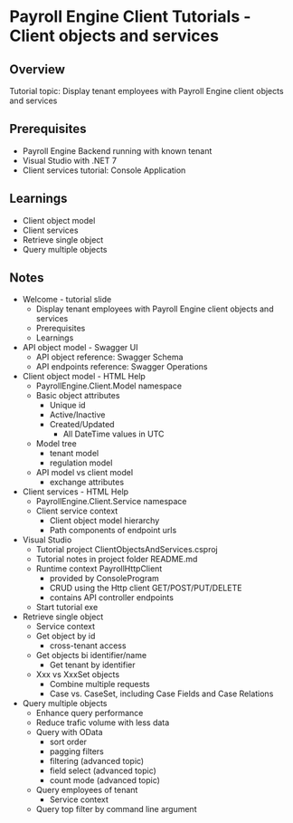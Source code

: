 # Payroll Engine Client Tutorials - Client objects and services

## Overview
Tutorial topic: Display tenant employees with Payroll Engine client objects and services

## Prerequisites
- Payroll Engine Backend running with known tenant
- Visual Studio with .NET 7
- Client services tutorial: Console Application

## Learnings
- Client object model
- Client services
- Retrieve single object
- Query multiple objects

## Notes
- Welcome - tutorial slide
	- Display tenant employees with Payroll Engine client objects and services
	- Prerequisites
	- Learnings
- API object model - Swagger UI
	- API object reference: Swagger Schema
	- API endpoints reference: Swagger Operations
- Client object model - HTML Help
	- PayrollEngine.Client.Model namespace
	- Basic object attributes
		- Unique id
		- Active/Inactive
		- Created/Updated
			- All DateTime values in UTC
	- Model tree
		- tenant model
		- regulation model
	- API model vs client model
		- exchange attributes
- Client services - HTML Help
	- PayrollEngine.Client.Service namespace
	- Client service context
		- Client object model hierarchy
		- Path components of endpoint urls
- Visual Studio
	- Tutorial project ClientObjectsAndServices.csproj
	- Tutorial notes in project folder README.md
	- Runtime context PayrollHttpClient
		- provided by ConsoleProgram
		- CRUD using the Http client GET/POST/PUT/DELETE
		- contains API controller endpoints
	- Start tutorial exe
- Retrieve single object
	- Service context
	- Get object by id
		- cross-tenant access
	- Get objects bi identifier/name
		- Get tenant by identifier
	- Xxx vs XxxSet objects
		- Combine multiple requests
		- Case vs. CaseSet, including Case Fields and Case Relations
- Query multiple objects
	- Enhance query performance
	- Reduce trafic volume with less data
	- Query with OData
		- sort order
		- pagging filters
		- filtering (advanced topic)
		- field select (advanced topic)
		- count mode (advanced topic)
	- Query employees of tenant
		- Service context
	- Query top filter by command line argument
